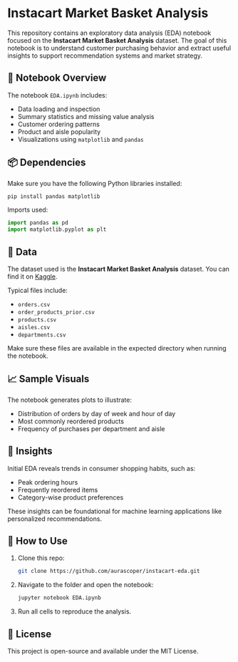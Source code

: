 # Instacart Market Basket Analysis

This repository contains an exploratory data analysis (EDA) notebook focused on the **Instacart Market Basket Analysis** dataset. The goal of this notebook is to understand customer purchasing behavior and extract useful insights to support recommendation systems and market strategy.

## 📘 Notebook Overview

The notebook `EDA.ipynb` includes:

* Data loading and inspection
* Summary statistics and missing value analysis
* Customer ordering patterns
* Product and aisle popularity
* Visualizations using `matplotlib` and `pandas`

## 📦 Dependencies

Make sure you have the following Python libraries installed:

```bash
pip install pandas matplotlib
```

Imports used:

```python
import pandas as pd
import matplotlib.pyplot as plt
```

## 📂 Data

The dataset used is the **Instacart Market Basket Analysis** dataset. You can find it on [Kaggle](https://www.kaggle.com/competitions/instacart-market-basket-analysis/data).

Typical files include:

* `orders.csv`
* `order_products_prior.csv`
* `products.csv`
* `aisles.csv`
* `departments.csv`

Make sure these files are available in the expected directory when running the notebook.

## 📈 Sample Visuals

The notebook generates plots to illustrate:

* Distribution of orders by day of week and hour of day
* Most commonly reordered products
* Frequency of purchases per department and aisle

## 🧠 Insights

Initial EDA reveals trends in consumer shopping habits, such as:

* Peak ordering hours
* Frequently reordered items
* Category-wise product preferences

These insights can be foundational for machine learning applications like personalized recommendations.

## 🔧 How to Use

1. Clone this repo:

   ```bash
   git clone https://github.com/aurascoper/instacart-eda.git
   ```

2. Navigate to the folder and open the notebook:

   ```bash
   jupyter notebook EDA.ipynb
   ```

3. Run all cells to reproduce the analysis.

## 📝 License

This project is open-source and available under the MIT License.
